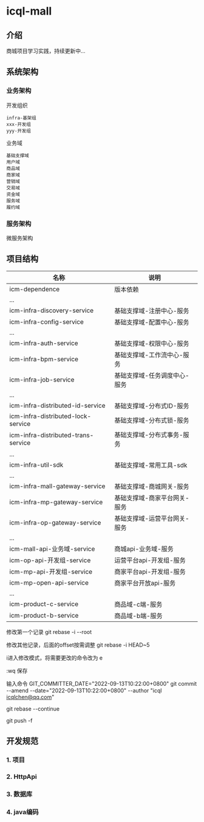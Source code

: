 # icql-mall

## 介绍

商城项目学习实践，持续更新中...

## 系统架构

### 业务架构

开发组织

```
infra-基架组
xxx-开发组
yyy-开发组
```

业务域

```
基础支撑域
用户域
商品域
商家域
营销域
交易域
资金域
服务域
履约域
```

### 服务架构

微服务架构

## 项目结构

| 名称                                  | 说明              | 
|-------------------------------------|-----------------|
| icm-dependence                      | 版本依赖            |
| ...                                 |                 |
| icm-infra-discovery-service         | 基础支撑域-注册中心-服务   |
| icm-infra-config-service            | 基础支撑域-配置中心-服务   |
| ...                                 |                 |
| icm-infra-auth-service              | 基础支撑域-权限中心-服务   |
| icm-infra-bpm-service               | 基础支撑域-工作流中心-服务  |
| icm-infra-job-service               | 基础支撑域-任务调度中心-服务 |
| ...                                 |                 |
| icm-infra-distributed-id-service    | 基础支撑域-分布式ID-服务  |
| icm-infra-distributed-lock-service  | 基础支撑域-分布式锁-服务   |
| icm-infra-distributed-trans-service | 基础支撑域-分布式事务-服务  |
| ...                                 |                 |
| icm-infra-util-sdk                  | 基础支撑域-常用工具-sdk  |
| ...                                 |                 |
| icm-infra-mall-gateway-service      | 基础支撑域-商城网关-服务   |
| icm-infra-mp-gateway-service        | 基础支撑域-商家平台网关-服务 |
| icm-infra-op-gateway-service        | 基础支撑域-运营平台网关-服务 |
| ...                                 |                 |
| icm-mall-api-业务域-service            | 商城api-业务域-服务    |
| icm-op-api-开发组-service              | 运营平台api-开发组-服务  |
| icm-mp-api-开发组-service              | 商家平台api-开发组-服务  |
| icm-mp-open-api-service             | 商家平台开放api-服务    |
| ...                                 |                 |
| icm-product-c-service               | 商品域-c端-服务       |
| icm-product-b-service               | 商品域-b端-服务       |



修改第一个记录
git rebase -i --root

修改其他记录，后面的offset按需调整
git rebase -i HEAD~5

i进入修改模式，将需要更改的命令改为 e

:wq 保存

输入命令 
GIT_COMMITTER_DATE="2022-09-13T10:22:00+0800" git commit --amend --date="2022-09-13T10:22:00+0800"  --author "icql <icqlchen@qq.com>"

git rebase --continue

git push -f

## 开发规范

### 1. 项目

### 2. HttpApi

### 3. 数据库

### 4. java编码